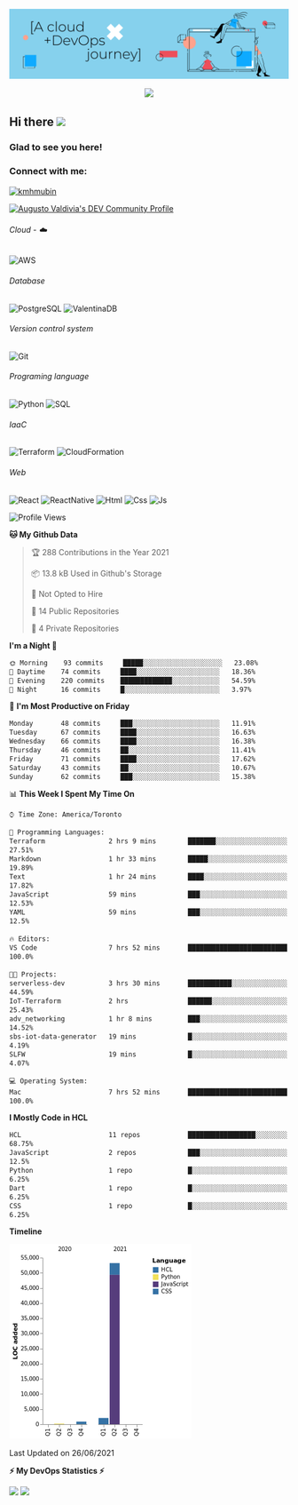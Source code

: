 ![Banner](https://github.com/ValAug/ValAug/blob/master/cover.png)

<!-- retro visitor counter -->
<p align="center"> 
  <img src="https://profile-counter.glitch.me/{ValAug}/count.svg" />
</p>



<!-- welcome message -->
<h2>Hi there <img src="https://media.giphy.com/media/hvRJCLFzcasrR4ia7z/giphy.gif" width="25px"></h2>

<h3>Glad to see you here!</h3>


<!-- Connect with me -->
<h3 align="left">Connect with me:</h3>
<p align="left">
<a href="https://www.linkedin.com/in/augustovaldivia/" target="blank"><img align="center" src="https://github.com/kmhmubin/kmhmubin/blob/master/assets/linkedin.svg" alt="kmhmubin" height="30" width="30" /></a>
</p>

<a href="https://dev.to/valaug">
  <img src="https://d2fltix0v2e0sb.cloudfront.net/dev-badge.svg" alt="Augusto Valdivia's DEV Community Profile" height="30" width="30">
</a>


###### Cloud - :cloud:

![AWS](https://img.shields.io/badge/-AWS-000000?style=flat&logo=Amazon%20AWS&logoColor=FF9900)


###### Database

![PostgreSQL](https://img.shields.io/badge/-PostgreSQL-000000?style=flat&logo=PostgreSQL&logoColor=336791)
![ValentinaDB](https://img.shields.io/badge/-ValentinaDB-000000?style=flat&logo=ValentinaDB&logoColor=336791)


###### Version control system

![Git](https://img.shields.io/badge/-Git-000000?style=flat&logo=Git&logoColor=F05032)

###### Programing language
![Python](https://img.shields.io/badge/-Python-000000?style=flat&logo=Python)
![SQL](https://img.shields.io/badge/-SQL-000000?style=flat&logo=SQL)


###### IaaC
![Terraform](https://img.shields.io/badge/-Terraform-000000?style=flat&logo=Terraform)
![CloudFormation](https://img.shields.io/badge/-CloudFormation-000000?style=flat&logo=Color=FF9900)

###### Web
![React](https://img.shields.io/badge/-React-000000?style=flat&logo=React)
![ReactNative](https://img.shields.io/badge/-ReactNative-000000?style=flat&logo=ReactNative)
![Html](https://img.shields.io/badge/-Html-000000?style=flat&logo=Html)
![Css](https://img.shields.io/badge/-Css-000000?style=flat&logo=Css)
![Js](https://img.shields.io/badge/-Js-000000?style=flat&logo=Js)

<!--START_SECTION:waka-->
![Profile Views](http://img.shields.io/badge/Profile%20Views-0-blue)

**🐱 My Github Data** 

> 🏆 288 Contributions in the Year 2021
 > 
> 📦 13.8 kB Used in Github's Storage 
 > 
> 🚫 Not Opted to Hire
 > 
> 📜 14 Public Repositories 
 > 
> 🔑 4 Private Repositories  
 > 
**I'm a Night 🦉** 

```text
🌞 Morning    93 commits     █████░░░░░░░░░░░░░░░░░░░░   23.08% 
🌆 Daytime    74 commits     ████░░░░░░░░░░░░░░░░░░░░░   18.36% 
🌃 Evening    220 commits    █████████████░░░░░░░░░░░░   54.59% 
🌙 Night      16 commits     █░░░░░░░░░░░░░░░░░░░░░░░░   3.97%

```
📅 **I'm Most Productive on Friday** 

```text
Monday       48 commits     ███░░░░░░░░░░░░░░░░░░░░░░   11.91% 
Tuesday      67 commits     ████░░░░░░░░░░░░░░░░░░░░░   16.63% 
Wednesday    66 commits     ████░░░░░░░░░░░░░░░░░░░░░   16.38% 
Thursday     46 commits     ██░░░░░░░░░░░░░░░░░░░░░░░   11.41% 
Friday       71 commits     ████░░░░░░░░░░░░░░░░░░░░░   17.62% 
Saturday     43 commits     ██░░░░░░░░░░░░░░░░░░░░░░░   10.67% 
Sunday       62 commits     ███░░░░░░░░░░░░░░░░░░░░░░   15.38%

```


📊 **This Week I Spent My Time On** 

```text
⌚︎ Time Zone: America/Toronto

💬 Programming Languages: 
Terraform                2 hrs 9 mins        ███████░░░░░░░░░░░░░░░░░░   27.51% 
Markdown                 1 hr 33 mins        █████░░░░░░░░░░░░░░░░░░░░   19.89% 
Text                     1 hr 24 mins        ████░░░░░░░░░░░░░░░░░░░░░   17.82% 
JavaScript               59 mins             ███░░░░░░░░░░░░░░░░░░░░░░   12.53% 
YAML                     59 mins             ███░░░░░░░░░░░░░░░░░░░░░░   12.5%

🔥 Editors: 
VS Code                  7 hrs 52 mins       █████████████████████████   100.0%

🐱‍💻 Projects: 
serverless-dev           3 hrs 30 mins       ███████████░░░░░░░░░░░░░░   44.59% 
IoT-Terraform            2 hrs               ██████░░░░░░░░░░░░░░░░░░░   25.43% 
adv_networking           1 hr 8 mins         ███░░░░░░░░░░░░░░░░░░░░░░   14.52% 
sbs-iot-data-generator   19 mins             █░░░░░░░░░░░░░░░░░░░░░░░░   4.19% 
SLFW                     19 mins             █░░░░░░░░░░░░░░░░░░░░░░░░   4.07%

💻 Operating System: 
Mac                      7 hrs 52 mins       █████████████████████████   100.0%

```

**I Mostly Code in HCL** 

```text
HCL                      11 repos            █████████████████░░░░░░░░   68.75% 
JavaScript               2 repos             ███░░░░░░░░░░░░░░░░░░░░░░   12.5% 
Python                   1 repo              █░░░░░░░░░░░░░░░░░░░░░░░░   6.25% 
Dart                     1 repo              █░░░░░░░░░░░░░░░░░░░░░░░░   6.25% 
CSS                      1 repo              █░░░░░░░░░░░░░░░░░░░░░░░░   6.25%

```


**Timeline**

![Chart not found](https://raw.githubusercontent.com/ValAug/ValAug/master/charts/bar_graph.png) 


 Last Updated on 26/06/2021
<!--END_SECTION:waka-->

<!-- GitHub stats -->
<b>⚡ My DevOps Statistics ⚡</b>

<p>
<!-- GitHub Stats -->
<img height="180em" src="https://github-readme-stats.vercel.app/api?username=ValAug&show_icons=true&hide_border=true" />

<!-- Most Used Languages -->
<img height="180em" src="https://github-readme-stats.vercel.app/api/top-langs/?username=ValAug&exclude_repo=KNN-Image-Classification&show_icons=true&hide_border=true&layout=compact&langs_count=8"/>
</p>

<!--
**ValAug/ValAug** is a ✨ _special_ ✨ repository because its `README.md` (this file) appears on your GitHub profile.

Here are some ideas to get you started:

- 🔭 I’m currently working on ...
- 🌱 I’m currently learning ...
- 👯 I’m looking to collaborate on ...
- 🤔 I’m looking for help with ...
- 💬 Ask me about ...
- 📫 How to reach me: ...
- 😄 Pronouns: ...
- ⚡ Fun fact: ...
-->
